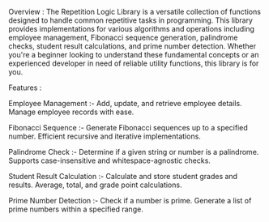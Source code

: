 Overview :
The Repetition Logic Library is a versatile collection of functions designed to handle common repetitive tasks in programming. This library provides implementations for various algorithms and operations including employee management, Fibonacci sequence generation, palindrome checks, student result calculations, and prime number detection. Whether you're a beginner looking to understand these fundamental concepts or an experienced developer in need of reliable utility functions, this library is for you.

Features :

Employee Management :-
Add, update, and retrieve employee details.
Manage employee records with ease.

Fibonacci Sequence :- 
Generate Fibonacci sequences up to a specified number.
Efficient recursive and iterative implementations.

Palindrome Check :-
Determine if a given string or number is a palindrome.
Supports case-insensitive and whitespace-agnostic checks.

Student Result Calculation :-
Calculate and store student grades and results.
Average, total, and grade point calculations.

Prime Number Detection :-
Check if a number is prime.
Generate a list of prime numbers within a specified range.
